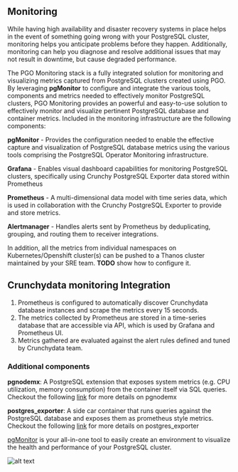 ## Monitoring

While having high availability and disaster recovery systems in place helps in the event of something going wrong with your PostgreSQL cluster,
monitoring helps you anticipate problems before they happen. Additionally, monitoring can help you diagnose and resolve additional issues that
may not result in downtime, but cause degraded performance.

The PGO Monitoring stack is a fully integrated solution for monitoring and visualizing metrics captured from PostgreSQL clusters created using PGO. By leveraging **pgMonitor**  to configure and integrate the various tools, components and metrics needed to effectively monitor PostgreSQL clusters, PGO Monitoring provides an powerful and easy-to-use solution to effectively monitor and visualize pertinent PostgreSQL database and container metrics. Included in the monitoring infrastructure are the following components:

**pgMonitor** - Provides the configuration needed to enable the effective capture and visualization of PostgreSQL database metrics using the various tools comprising the PostgreSQL Operator Monitoring infrastructure.

**Grafana** - Enables visual dashboard capabilities for monitoring PostgreSQL clusters, specifically using Crunchy PostgreSQL Exporter data stored within Prometheus

**Prometheus** - A multi-dimensional data model with time series data, which is used in collaboration with the Crunchy PostgreSQL Exporter to provide and store metrics. 

**Alertmanager** - Handles alerts sent by Prometheus by deduplicating, grouping, and routing them to receiver integrations.

In addition, all the metrics from individual namespaces on Kubernetes/Openshift cluster(s) can be pushed to a Thanos cluster maintained by your SRE team. **TODO** show how to configure it.



## Crunchydata monitoring Integration

1. Prometheus is configured to automatically discover Crunchydata database instances and scrape the metrics every 15 seconds.
2. The metrics collected by Prometheus are stored in a time-series database that are accessible via API, which is used by Grafana and Prometheus UI.
3.  Metrics gathered are evaluated against the alert rules defined and tuned by Crunchydata team. 


### **Additional components**

**pgnodemx**: A PostgreSQL extension that exposes system metrics (e.g. CPU utilization, memory consumption) from the container itself via SQL queries. Checkout the following [link](https://github.com/CrunchyData/pgnodemx) for more details on pgnodemx

**postgres_exporter**: A side car container that runs queries against the PostgreSQL database and exposes them as prometheus style metrics. Checkout the following [link](https://github.com/prometheus-community/postgres_exporter) for more details on postgres_exporter

[pgMonitor](https://access.crunchydata.com/documentation/pgmonitor/2.2/#:~:text=pgmonitor%20is%20an%20open%2Dsource,the%20health%20of%20the%20system.)  is your all-in-one tool to easily create an environment to visualize the health and performance of your PostgreSQL cluster.

![alt text](../Images/pgmonitor.gif)




